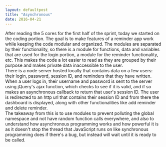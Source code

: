 ```yaml
---
layout: defaultpost
title: "Asynchronous"
date: 2016-04-21
---
```


After reading the 5 cores for the first half of the sprint, today we started on the coding portion. The goal is to make features of a reminder app work while keeping the code modular and organized. The modules are separated by their functionality, so there is a module for functions, data and variables that are used for the login portion, a module for the reminder functionality, etc. This makes the code a lot easier to read as they are grouped by their purpose and makes private data inaccessible to the user.<br />
There is a node server hosted locally that contains data on a few users: their login, password, session ID, and reminders that they have written. When a user logs in, their username and password is sent to the server using jQuery's ajax function, which checks to see if it is valid, and if so makes an asynchronous callback to return that user's session ID. The user is redirected to an http url that contains their session ID and from there the dashboard is displayed, along with other functionalities like add reminder and delete reminder.<br />
The takeaway from this is to use modules to prevent polluting the global namespace and not have random function calls everywhere, and also to understand how asynchronous programming works and how powerful it is as it doesn't stop the thread that JavaScript runs on like synchronous programming does if there's a bug, but instead will wait until it is ready to be called.